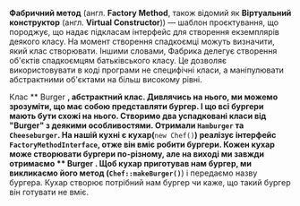 **Фабричний метод** (англ. **Factory Method**, також відомий як **Віртуальний конструктор** (англ. **Virtual Constructor**))
— шаблон проєктування, що породжує, що надає підкласам інтерфейс для створення екземплярів
деякого класу. На момент створення спадкоємці можуть визначити, який клас створювати. Іншими словами,
Фабрика делегує створення об'єктів спадкоємцям батьківського класу. Це дозволяє використовувати в коді програми
не специфічні класи, а маніпулювати абстрактними об'єктами на більш високому рівні.

Клас ** Burger **, абстрактний клас.
Дивлячись на нього, ми можемо зрозуміти, що має собою представляти бургер. І що всі бургери мають бути схожі на нього.
Створимо два успадковані класи від "Burger" з деякими особливостями. Отримали **`Hamburger`** та **`Cheeseburger`**.
На нашій кухні є кухар(**`new Chef()`**) реалізує інтерфейс **`FactoryMethodInterface`**, отже він вміє робити бургери.
Кожен кухар може створювати бургери по-різному, але на виході ми завжди отримаємо ** Burger **.
Щоб кухар приготував нам бургер, ми викликаємо його метод (**`Chef::makeBurger()`**) і передаємо назву бургера. Кухар створює
потрібний нам бургер чи каже, що такий бургер він готувати не вміє.